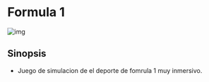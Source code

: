 # Formula 1 
![img](https://hips.hearstapps.com/hmg-prod.s3.amazonaws.com/images/audio-oficial-2026-1661502614.jpg?crop=1.00xw:0.670xh;0,0.159xh&resize=480:*)
## Sinopsis
 - Juego de simulacion de el deporte de fomrula 1 muy inmersivo. 
